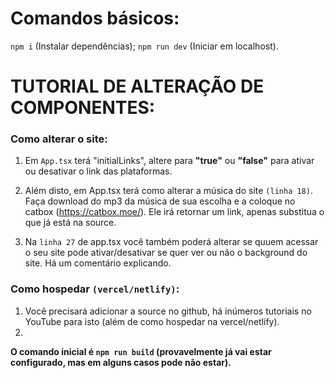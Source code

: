 # Comandos básicos:
`npm i` (Instalar dependências);
`npm run dev` (Iniciar em localhost).

# TUTORIAL DE ALTERAÇÃO DE COMPONENTES:
### Como alterar o site:
1. Em `App.tsx` terá "initialLinks", altere para **"true"** ou **"false"** para ativar ou desativar o link das plataformas.

2. Além disto, em App.tsx terá como alterar a música do site `(linha 18)`. Faça download do mp3 da música de sua escolha e a coloque no catbox (https://catbox.moe/). Ele irá retornar um link, apenas substitua o que já está na source.

3. Na `linha 27` de app.tsx você também poderá alterar se quuem acessar o seu site pode ativar/desativar se quer ver ou não o background do site. Há um comentário explicando.

### Como hospedar `(vercel/netlify)`:

1. Você precisará adicionar a source no github, há inúmeros tutoriais no YouTube para isto (além de como hospedar na vercel/netlify).
2. 
**O comando inicial é `npm run build` (provavelmente já vai estar configurado, mas em alguns casos pode não estar).**
